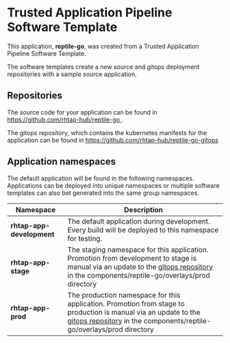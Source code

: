 # Trusted Application Pipeline Software Template

This application, **reptile-go**, was created from a Trusted Application Pipeline Software Template.

The software templates create a new source and gitops deployment repositories with a sample source application. 

## Repositories

The source code for your application can be found in [https://github.com/rhtap-hub/reptile-go ](https://github.com/rhtap-hub/reptile-go ).
 
The gitops repository, which contains the kubernetes manifests for the application can be found in 
[https://github.com/rhtap-hub/reptile-go-gitops ](https://github.com/rhtap-hub/reptile-go-gitops ) 

## Application namespaces 

The default application will be found in the following namespaces. Applications can be deployed into unique namespaces or multiple software templates can also bet generated into the same group namespaces.  

|  Namespace   |  Description   |  
| -------- | -------- |   
| **rhtap-app-development** | The default application during development. Every build will be deployed to this namespace for testing. | 
| **rhtap-app-stage** | The staging namespace for this application. Promotion from development to stage is manual via an update to the [gitops repository](https://github.com/rhtap-hub/reptile-go-gitops ) in the components/reptile-go/overlays/prod directory |  
| **rhtap-app-prod** | The production namespace for this application. Promotion from stage to production is manual via an update to the [gitops repository](https://github.com/rhtap-hub/reptile-go-gitops ) in the components/reptile-go/overlays/prod directory | 